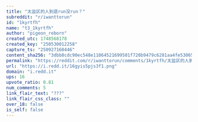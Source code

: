 ```yaml
---
title: "太监区的人到底run没run？"
subreddit: "r/iwanttorun"
id: "1kyrtfh"
name: "t3_1kyrtfh"
author: "pigeon_reborn"
created_utc: 1748568178
created_key: "250530012258"
capture_ts: "250927160446"
content_sha256: "3dbb8cdc90ec548e11064521699501f720b9479c6281aa4fe5306575e842a046"
permalink: "https://reddit.com/r/iwanttorun/comments/1kyrtfh/太监区的人到底run没run/"
url: "https://i.redd.it/16gyis5pjs3f1.png"
domain: "i.redd.it"
ups: 16
upvote_ratio: 0.81
num_comments: 5
link_flair_text: "???"
link_flair_css_class: ""
over_18: false
is_self: false
---
```


